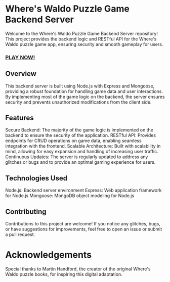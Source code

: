 # Where's Waldo Puzzle Game Backend Server
Welcome to the Where's Waldo Puzzle Game Backend Server repository! This project provides the backend logic and RESTful API for the Where's Waldo puzzle game app, ensuring security and smooth gameplay for users.
### [PLAY NOW!](https://where-is-waldo-5o4.pages.dev/)

## Overview
This backend server is built using Node.js with Express and Mongoose, providing a robust foundation for handling game data and user interactions. By implementing most of the game logic on the backend, the server ensures security and prevents unauthorized modifications from the client side.

## Features
Secure Backend: The majority of the game logic is implemented on the backend to ensure the security of the application.
RESTful API: Provides endpoints for CRUD operations on game data, enabling seamless integration with the frontend.
Scalable Architecture: Built with scalability in mind, allowing for easy expansion and handling of increasing user traffic.
Continuous Updates: The server is regularly updated to address any glitches or bugs and to provide an optimal gaming experience for users.

## Technologies Used
Node.js: Backend server environment
Express: Web application framework for Node.js
Mongoose: MongoDB object modeling for Node.js

## Contributing
Contributions to this project are welcome! If you notice any glitches, bugs, or have suggestions for improvements, feel free to open an issue or submit a pull request.

# Acknowledgements
Special thanks to Martin Handford, the creator of the original Where's Waldo puzzle books, for inspiring this digital adaptation.